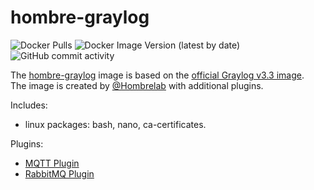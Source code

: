 # hombre-graylog
![Docker Pulls](https://img.shields.io/docker/pulls/hombrelab/hombre-graylog) ![Docker Image Version (latest by date)](https://img.shields.io/docker/v/hombrelab/hombre-graylog) ![GitHub commit activity](https://img.shields.io/github/last-commit/hombrelab/hombre-graylog)  

The [hombre-graylog](https://hub.docker.com/repository/docker/hombrelab/hombre-graylog) image is based on the [official Graylog v3.3 image](https://hub.docker.com/r/graylog/graylog).  
The image is created by [@Hombrelab](me@hombrelab.com) with additional plugins.  

Includes:
- linux packages: bash, nano, ca-certificates.  

Plugins:
- [MQTT Plugin](https://github.com/graylog-labs/graylog-plugin-mqtt)
- [RabbitMQ Plugin](https://github.com/nexylan/graylog-rabbitmq)